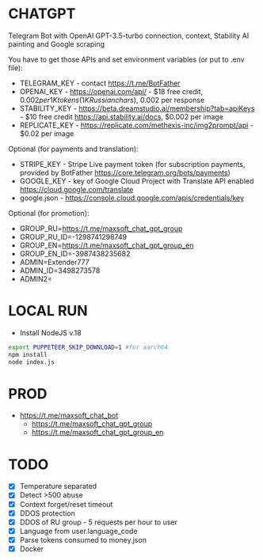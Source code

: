 # CHATGPT

Telegram Bot with OpenAI GPT-3.5-turbo connection, context, Stability AI painting and Google scraping

You have to get those APIs and set environment variables (or put to .env file):

-   TELEGRAM_KEY - contact https://t.me/BotFather
-   OPENAI_KEY - https://openai.com/api/ - $18 free credit, $0.002 per 1K tokens (1K Russian chars), ~$0.002 per response
-   STABILITY_KEY - https://beta.dreamstudio.ai/membership?tab=apiKeys - $10 free credit https://api.stability.ai/docs, $0.002 per image
-   REPLICATE_KEY - https://replicate.com/methexis-inc/img2prompt/api - $0.02 per image

Optional (for payments and translation):
-   STRIPE_KEY - Stripe Live payment token (for subscription payments, provided by BotFather https://core.telegram.org/bots/payments)
-   GOOGLE_KEY - key of Google Cloud Project with Translate API enabled https://cloud.google.com/translate
-   google.json - https://console.cloud.google.com/apis/credentials/key

Optional (for promotion):
-   GROUP_RU=https://t.me/maxsoft_chat_gpt_group
-   GROUP_RU_ID=-1298741298749
-   GROUP_EN=https://t.me/maxsoft_chat_gpt_group_en
-   GROUP_EN_ID=-3987438235682
-   ADMIN=Extender777
-   ADMIN_ID=3498273578
-   ADMIN2=

# LOCAL RUN

- Install NodeJS v.18

```bash
export PUPPETEER_SKIP_DOWNLOAD=1 #for aarch64 
npm install
node index.js
```

# PROD

-   https://t.me/maxsoft_chat_bot
    -   https://t.me/maxsoft_chat_gpt_group
    -   https://t.me/maxsoft_chat_gpt_group_en

# TODO

-   [x] Temperature separated
-   [x] Detect >500 abuse
-   [x] Context forget/reset timeout
-   [x] DDOS protection
-   [x] DDOS of RU group - 5 requests per hour to user
-   [x] Language from user.language_code
-   [x] Parse tokens consumed to money.json
-   [x] Docker
